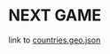 # NEXT GAME

link to [countries.geo.json]('https://github.com/johan/world.geo.json/blob/master/countries.geo.json?short_path=afdfc39')